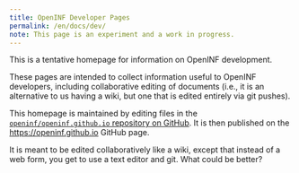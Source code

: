 ```yaml
---
title: OpenINF Developer Pages
permalink: /en/docs/dev/
note: This page is an experiment and a work in progress.
---
```


This is a tentative homepage for information on OpenINF development.

These pages are intended to collect information useful to OpenINF developers,
including collaborative editing of documents (i.e., it is an alternative to us
having a wiki, but one that is edited entirely via git pushes).

This homepage is maintained by editing files in the
[`openinf/openinf.github.io` repository on GitHub][gh-pages-repo]. It is then
published on the https://openinf.github.io GitHub page.

It is meant to be edited collaboratively like a wiki, except that instead of a
web form, you get to use a text editor and git. What could be better?

[gh-pages-repo]: openinf/openinf.github.io
